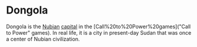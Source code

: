 # Dongola

Dongola is the [Nubian](Nubian) [capital](capital) in the [Call%20to%20Power%20games]("Call to Power" games). In real life, it is a city in present-day Sudan that was once a center of Nubian civilization.